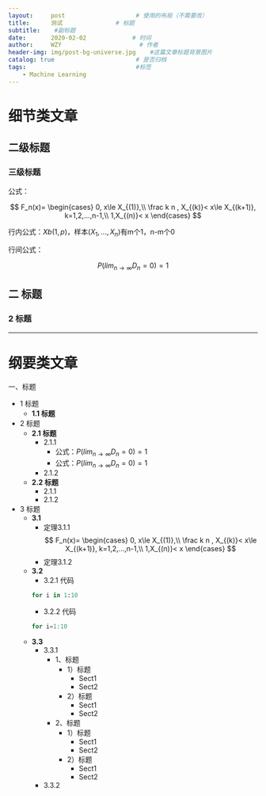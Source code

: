```yaml
---
layout:     post                    # 使用的布局（不需要改）
title:      测试               # 标题 
subtitle:    #副标题
date:       2020-02-02             # 时间
author:     WZY                      # 作者
header-img: img/post-bg-universe.jpg    #这篇文章标题背景图片
catalog: true                       # 是否归档
tags:                               #标签
    - Machine Learning
--- 
```


# 细节类文章

## 二级标题

### 三级标题

公式：

$$
F_n(x)=
\begin{cases}
0, x\le X_{(1)},\\
\frac k n , X_{(k)}< x\le X_{(k+1)}, k=1,2,...,n-1,\\
1,X_{(n)}< x
\end{cases}
$$

行内公式：$Xb(1,p)$，样本$(X_1,...,X_n)$有m个1，n-m个0

行间公式：

$$P(lim_{n\rightarrow ∞}D_n=0)=1$$

## 二 标题

### 2 标题

***

# 纲要类文章

一、标题
* 1 标题
    * **1.1 标题**
* 2 标题
    * **2.1 标题**
        * 2.1.1
            * 公式：$P(lim_{n\rightarrow ∞}D_n=0)=1$
            * 公式：$P(lim_{n\rightarrow ∞}D_n=0)=1$
        * 2.1.2
    * **2.2 标题**
        * 2.1.1
        * 2.1.2
* 3 标题
    * **3.1** 
        * 定理3.1.1
        $$
        F_n(x)=
        \begin{cases}
        0, x\le X_{(1)},\\
        \frac k n , X_{(k)}< x\le X_{(k+1)}, k=1,2,...,n-1,\\
        1,X_{(n)}< x
        \end{cases}
        $$
        * 定理3.1.2
    * **3.2** 
        * 3.2.1 代码
        ```python
        for i in 1:10
        ```
        * 3.2.2 代码
        ```c
        for i=1:10
        ```
    * **3.3**
        * 3.3.1
            * 1、标题
                * 1）标题
                    * Sect1
                    * Sect2
                * 2）标题
                    * Sect1
                    * Sect2                   
            * 2、标题
                * 1）标题
                    * Sect1
                    * Sect2
                * 2）标题
                    * Sect1
                    * Sect2                   
        * 3.3.2
